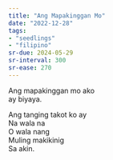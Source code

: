 ```yaml
---
title: "Ang Mapakinggan Mo"
date: "2022-12-28"
tags:
- "seedlings"
- "filipino"
sr-due: 2024-05-29
sr-interval: 300
sr-ease: 270
---
```


Ang mapakinggan mo ako  
ay biyaya.  

Ang tanging takot ko ay  
Na wala na  
O wala nang  
Muling makikinig  
Sa akin.  